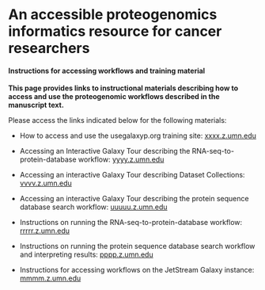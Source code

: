 # An accessible proteogenomics informatics resource for cancer researchers
#### Instructions for accessing workflows and training material



**This page provides links to instructional materials describing how to access and use the proteogenomic workflows described in the manuscript text.**


Please access the links indicated below for the following materials:


- How to access and use the usegalaxyp.org training site: [xxxx.z.umn.edu](http://xxxx.z.umn.edu)

- Accessing an Interactive Galaxy Tour describing the RNA-seq-to-protein-database workflow: [yyyy.z.umn.edu](http://yyyy.z.umn.edu)

- Accessing an interactive Galaxy Tour describing Dataset Collections: [vvvv.z.umn.edu](http://vvvv.z.umn.edu)

- Accessing an interactive Galaxy Tour describing the protein sequence database search workflow: [uuuuu.z.umn.edu](http://uuuuu.z.umn.edu)

- Instructions on running the RNA-seq-to-protein-database workflow: [rrrrr.z.umn.edu](http://rrrrr.z.umn.edu)

- Instructions on running the protein sequence database search workflow and interpreting results: [pppp.z.umn.edu](http://pppp.z.umn.edu)

- Instructions for accessing workflows on the JetStream Galaxy instance: [mmmm.z.umn.edu](http://mmmm.z.umn.edu)

